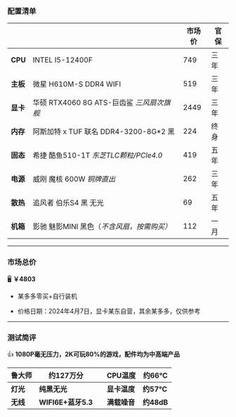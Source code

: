 ### 配置清单



|          |                                            | 市场价 | 官保 |
| -------- | ------------------------------------------ | ------ | ---- |
| **CPU**  | INTEL I5-12400F                            | 749    | 三年 |
| **主板** | 微星 H610M-S DDR4 WIFI                     | 519    | 三年 |
| **显卡** | 华硕 RTX4060 8G ATS-巨齿鲨  *三风扇次旗舰* | 2449   | 三年 |
| **内存** | 阿斯加特 x TUF 联名 DDR4-3200-8G*2 黑      | 224    | 终身 |
| **固态** | 希捷 酷鱼510-1T *东芝TLC颗粒/PCle4.0*      | 419    | 五年 |
| **电源** | 威刚 魔核 600W *铜牌直出*                  | 262    | 三年 |
| **散热** | 追风者 伯乐S4 黑 无光                      | 69     | 五年 |
| **机箱** | 影驰 魅影MINI 黑色（*不含风扇，按需购买）* | 112    | 一月 |



***



### 市场总价 

:desktop_computer:  **￥4803**

- 某多多零买+自行装机

- 价格日期：2024年4月7日，显卡某东自营，其余某多多，仅供参考

  

***



### 测试简评

:+1: **1080P毫无压力，2K可玩80%的游戏，配件均为中高端产品**

| **鲁大师** | **约127万分**      |      | **CPU温度**  | **约66℃**  |
| ---------- | ------------------ | ---- | ------------ | ---------- |
| **灯光**   | **纯黑无光**       |      | **显卡温度** | **约57℃**  |
| **无线**   | **WIFI6E+蓝牙5.3** |      | **满载噪音** | **约48dB** |
